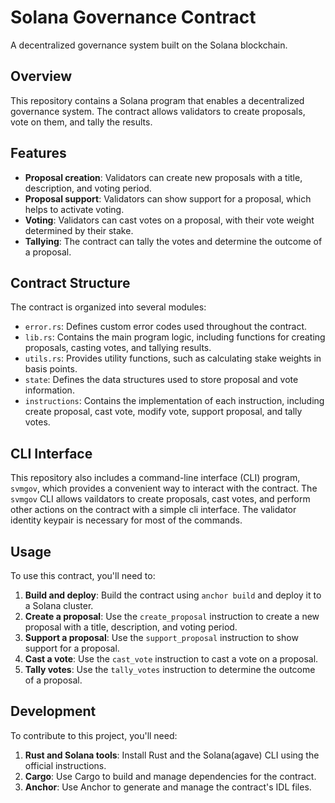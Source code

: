 # Solana Governance Contract
A decentralized governance system built on the Solana blockchain.

## Overview
This repository contains a Solana program that enables a decentralized governance system. The contract allows validators to create proposals, vote on them, and tally the results.

## Features

* **Proposal creation**: Validators can create new proposals with a title, description, and voting period.
* **Proposal support**: Validators can show support for a proposal, which helps to activate voting.
* **Voting**: Validators can cast votes on a proposal, with their vote weight determined by their stake.
* **Tallying**: The contract can tally the votes and determine the outcome of a proposal.

## Contract Structure

The contract is organized into several modules:

* `error.rs`: Defines custom error codes used throughout the contract.
* `lib.rs`: Contains the main program logic, including functions for creating proposals, casting votes, and tallying results.
* `utils.rs`: Provides utility functions, such as calculating stake weights in basis points.
* `state`: Defines the data structures used to store proposal and vote information.
* `instructions`: Contains the implementation of each instruction, including create proposal, cast vote, modify vote, support proposal, and tally votes.


## CLI Interface

This repository also includes a command-line interface (CLI) program, `svmgov`, which provides a convenient way to interact with the contract. The `svmgov` CLI allows vaildators to create proposals, cast votes, and perform other actions on the contract with a simple cli interface. The validator identity keypair is necessary for most of the commands.

## Usage

To use this contract, you'll need to:

1. **Build and deploy**: Build the contract using `anchor build` and deploy it to a Solana cluster.
2. **Create a proposal**: Use the `create_proposal` instruction to create a new proposal with a title, description, and voting period. 
3. **Support a proposal**: Use the `support_proposal` instruction to show support for a proposal.
4. **Cast a vote**: Use the `cast_vote` instruction to cast a vote on a proposal.
5. **Tally votes**: Use the `tally_votes` instruction to determine the outcome of a proposal.

## Development

To contribute to this project, you'll need:

1. **Rust and Solana tools**: Install Rust and the Solana(agave) CLI using the official instructions.
2. **Cargo**: Use Cargo to build and manage dependencies for the contract.
3. **Anchor**: Use Anchor to generate and manage the contract's IDL files.
